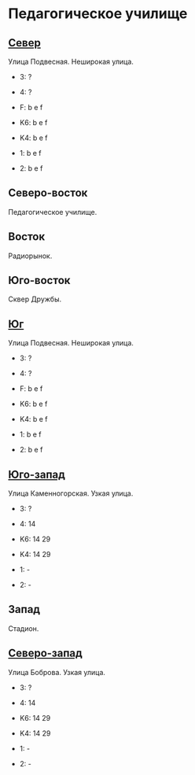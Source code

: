 # Педагогическое училище

## [Север](./10590070.md)

Улица Подвесная.
Неширокая улица.

* 3:    ?
* 4:    ?
* F:    b   e   f

* K6:   b   e   f
* K4:   b   e   f
* 1:    b   e   f
* 2:    b   e   f

## Северо-восток

Педагогическое училище.

## Восток

Радиорынок.

## Юго-восток

Сквер Дружбы.

## [Юг](./10590090.md)

Улица Подвесная.
Неширокая улица.

* 3:    ?
* 4:    ?
* F:    b   e   f

* K6:   b   e   f
* K4:   b   e   f
* 1:    b   e   f
* 2:    b   e   f

## [Юго-запад](./10580090.md)

Улица Каменногорская.
Узкая улица.

* 3:    ?
* 4:    14

* K6:   14  29
* K4:   14  29
* 1:    -
* 2:    -

## Запад

Стадион.

## [Северо-запад](./10580070.md)

Улица Боброва.
Узкая улица.

* 3:    ?
* 4:    14

* K6:   14  29
* K4:   14  29
* 1:    -
* 2:    -
